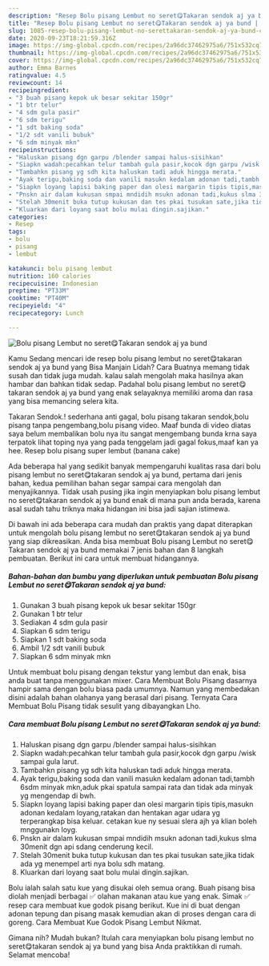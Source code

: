 ```yaml
---
description: "Resep Bolu pisang Lembut no seret😋Takaran sendok aj ya bund | Cara Masak Bolu pisang Lembut no seret😋Takaran sendok aj ya bund Yang Enak Dan Mudah"
title: "Resep Bolu pisang Lembut no seret😋Takaran sendok aj ya bund | Cara Masak Bolu pisang Lembut no seret😋Takaran sendok aj ya bund Yang Enak Dan Mudah"
slug: 1085-resep-bolu-pisang-lembut-no-serettakaran-sendok-aj-ya-bund-cara-masak-bolu-pisang-lembut-no-serettakaran-sendok-aj-ya-bund-yang-enak-dan-mudah
date: 2020-09-23T18:21:59.316Z
image: https://img-global.cpcdn.com/recipes/2a96dc37462975a6/751x532cq70/bolu-pisang-lembut-no-seret😋takaran-sendok-aj-ya-bund-foto-resep-utama.jpg
thumbnail: https://img-global.cpcdn.com/recipes/2a96dc37462975a6/751x532cq70/bolu-pisang-lembut-no-seret😋takaran-sendok-aj-ya-bund-foto-resep-utama.jpg
cover: https://img-global.cpcdn.com/recipes/2a96dc37462975a6/751x532cq70/bolu-pisang-lembut-no-seret😋takaran-sendok-aj-ya-bund-foto-resep-utama.jpg
author: Emma Barnes
ratingvalue: 4.5
reviewcount: 14
recipeingredient:
- "3 buah pisang kepok uk besar sekitar 150gr"
- "1 btr telur"
- "4 sdm gula pasir"
- "6 sdm terigu"
- "1 sdt baking soda"
- "1/2 sdt vanili bubuk"
- "6 sdm minyak mkn"
recipeinstructions:
- "Haluskan pisang dgn garpu /blender sampai halus-sisihkan"
- "Siapkn wadah:pecahkan telur tambah gula pasir,kocok dgn garpu /wisk sampai gula larut."
- "Tambahkn pisang yg sdh kita haluskan tadi aduk hingga merata."
- "Ayak terigu,baking soda dan vanili masukn kedalam adonan tadi,tambh 6sdm minyak mkn,aduk pkai spatula sampai rata dan tidak ada minyak yg mengendap di bwh."
- "Siapkn loyang lapisi baking paper dan olesi margarin tipis tipis,masukn adonan kedalam loyang,ratakan dan hentakan agar udara yg terperangkap bisa keluar. cetakan kue ny sesuai slera ajh ya klian boleh mnggunakn loyg."
- "Pnskn air dalam kukusan smpai mndidih msukn adonan tadi,kukus slma 30menit dgn api sdang cenderung kecil."
- "Stelah 30menit buka tutup kukusan dan tes pkai tusukan sate,jika tidak ada yg menempel arti nya bolu sdh matang."
- "Kluarkan dari loyang saat bolu mulai dingin.sajikan."
categories:
- Resep
tags:
- bolu
- pisang
- lembut

katakunci: bolu pisang lembut 
nutrition: 160 calories
recipecuisine: Indonesian
preptime: "PT33M"
cooktime: "PT40M"
recipeyield: "4"
recipecategory: Lunch

---
```



![Bolu pisang Lembut no seret😋Takaran sendok aj ya bund](https://img-global.cpcdn.com/recipes/2a96dc37462975a6/751x532cq70/bolu-pisang-lembut-no-seret😋takaran-sendok-aj-ya-bund-foto-resep-utama.jpg)

Kamu Sedang mencari ide resep bolu pisang lembut no seret😋takaran sendok aj ya bund yang Bisa Manjain Lidah? Cara Buatnya memang tidak susah dan tidak juga mudah. kalau salah mengolah maka hasilnya akan hambar dan bahkan tidak sedap. Padahal bolu pisang lembut no seret😋takaran sendok aj ya bund yang enak selayaknya memiliki aroma dan rasa yang bisa memancing selera kita.

Takaran Sendok.! sederhana anti gagal, bolu pisang takaran sendok,bolu pisang tanpa pengembang,bolu pisang video. Maaf bunda di video diatas saya belum membalikan bolu nya itu sangat mengembang bunda krna saya terpatok lihat toping nya yang pada tenggelam jadi gagal fokus,maaf kan ya hee. Resep bolu pisang super lembut (banana cake)

Ada beberapa hal yang sedikit banyak mempengaruhi kualitas rasa dari bolu pisang lembut no seret😋takaran sendok aj ya bund, pertama dari jenis bahan, kedua pemilihan bahan segar sampai cara mengolah dan menyajikannya. Tidak usah pusing jika ingin menyiapkan bolu pisang lembut no seret😋takaran sendok aj ya bund enak di mana pun anda berada, karena asal sudah tahu triknya maka hidangan ini bisa jadi sajian istimewa.


Di bawah ini ada beberapa cara mudah dan praktis yang dapat diterapkan untuk mengolah bolu pisang lembut no seret😋takaran sendok aj ya bund yang siap dikreasikan. Anda bisa membuat Bolu pisang Lembut no seret😋Takaran sendok aj ya bund memakai 7 jenis bahan dan 8 langkah pembuatan. Berikut ini cara untuk membuat hidangannya.

<!--inarticleads1-->

##### Bahan-bahan dan bumbu yang diperlukan untuk pembuatan Bolu pisang Lembut no seret😋Takaran sendok aj ya bund:

1. Gunakan 3 buah pisang kepok uk besar sekitar 150gr
1. Gunakan 1 btr telur
1. Sediakan 4 sdm gula pasir
1. Siapkan 6 sdm terigu
1. Siapkan 1 sdt baking soda
1. Ambil 1/2 sdt vanili bubuk
1. Siapkan 6 sdm minyak mkn


Untuk membuat bolu pisang dengan tekstur yang lembut dan enak, bisa anda buat tanpa menggunakan mixer. Cara Membuat Bolu Pisang dasarnya hampir sama dengan bolu biasa pada umumnya. Namun yang membedakan disini adalah bahan olahanya yang berasal dari pisang. Ternyata Cara Membuat Bolu Pisang tidak sesulit yang dibayangkan Lho. 

<!--inarticleads2-->

##### Cara membuat Bolu pisang Lembut no seret😋Takaran sendok aj ya bund:

1. Haluskan pisang dgn garpu /blender sampai halus-sisihkan
1. Siapkn wadah:pecahkan telur tambah gula pasir,kocok dgn garpu /wisk sampai gula larut.
1. Tambahkn pisang yg sdh kita haluskan tadi aduk hingga merata.
1. Ayak terigu,baking soda dan vanili masukn kedalam adonan tadi,tambh 6sdm minyak mkn,aduk pkai spatula sampai rata dan tidak ada minyak yg mengendap di bwh.
1. Siapkn loyang lapisi baking paper dan olesi margarin tipis tipis,masukn adonan kedalam loyang,ratakan dan hentakan agar udara yg terperangkap bisa keluar. cetakan kue ny sesuai slera ajh ya klian boleh mnggunakn loyg.
1. Pnskn air dalam kukusan smpai mndidih msukn adonan tadi,kukus slma 30menit dgn api sdang cenderung kecil.
1. Stelah 30menit buka tutup kukusan dan tes pkai tusukan sate,jika tidak ada yg menempel arti nya bolu sdh matang.
1. Kluarkan dari loyang saat bolu mulai dingin.sajikan.


Bolu ialah salah satu kue yang disukai oleh semua orang. Buah pisang bisa diolah menjadi berbagai ✅ olahan makanan atau kue yang enak. Simak ✅ resep cara membuat kue godok pisang berikut. Kue ini di buat dengan adonan tepung dan pisang masak kemudian akan di proses dengan cara di goreng. Cara Membuat Kue Godok Pisang Lembut Nikmat. 

Gimana nih? Mudah bukan? Itulah cara menyiapkan bolu pisang lembut no seret😋takaran sendok aj ya bund yang bisa Anda praktikkan di rumah. Selamat mencoba!
